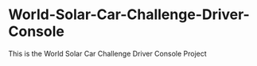 # World-Solar-Car-Challenge-Driver-Console
This is the World Solar Car Challenge Driver Console Project
